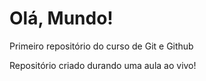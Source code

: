 # Olá, Mundo!
 Primeiro repositório do curso de Git e Github

 Repositório criado durando uma aula ao vivo!
